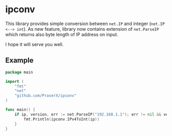 # ipconv

This library provides simple conversion between `net.IP` and integer (`net.IP <--> int`). As new feature, library now contains extension of `net.ParseIP` which returns also byte length of IP address on input.

I hope it will serve you well.

## Example

```go
package main

import (
    "fmt"
    "net"
    "github.com/PraserX/ipconv"
)

func main() {
    if ip, version, err := net.ParseIP("192.168.1.1"); err != nil && version == 4 {
        fmt.Println(ipconv.IPv4ToInt(ip))
    }
}
```